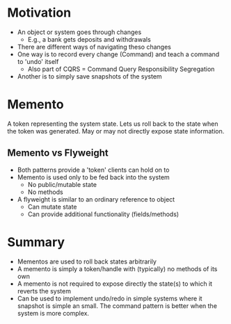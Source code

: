# Motivation

- An object or system goes through changes
  - E.g., a bank gets deposits and withdrawals
- There are different ways of navigating theso changes
- One way is to record every change (Command) and teach a command to 'undo' itself
  - Also part of CQRS = Command Query Responsibility Segregation
- Another is to simply save snapshots of the system

# Memento

A token representing the system state. Lets us roll back to the state when the token was generated. May or may not directly expose state information.

## Memento vs Flyweight

- Both patterns provide a 'token' clients can hold on to
- Memento is used only to be fed back into the system
  - No public/mutable state
  - No methods
- A flyweight is similar to an ordinary reference to object
  - Can mutate state
  - Can provide additional functionality (fields/methods)

# Summary

- Mementos are used to roll back states arbitrarily
- A memento is simply a token/handle with (typically) no methods of its own
- A memento is not required to expose directly the state(s) to which it reverts the system
- Can be used to implement undo/redo in simple systems where it snapshot is simple an small. The command pattern is better when the system is more complex.
